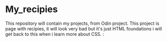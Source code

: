 # My_recipies
This repository will contain my projects, from Odin project. This project is page with recipies, it will look very bad but it's just HTML foundations i will get back to this when i learn more about CSS. : 
